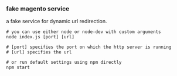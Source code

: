 ### fake magento service
a fake service for dynamic url redirection.

```
# you can use either node or node-dev with custom arguments
node index.js [port] [url]

# [port] specifies the port on which the http server is running
# [url] specifies the url

# or run default settings using npm directly
npm start
```